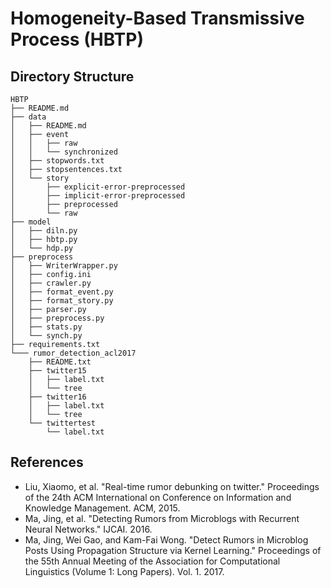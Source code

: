 # Homogeneity-Based Transmissive Process (HBTP)

## Directory Structure
```
HBTP
├── README.md
├── data
│   ├── README.md
│   ├── event
│   │   ├── raw
│   │   └── synchronized
│   ├── stopwords.txt
│   ├── stopsentences.txt
│   └── story
│       ├── explicit-error-preprocessed
│       ├── implicit-error-preprocessed
│       ├── preprocessed
│       └── raw
├── model
│   ├── diln.py
│   ├── hbtp.py
│   └── hdp.py
├── preprocess
│   ├── WriterWrapper.py
│   ├── config.ini
│   ├── crawler.py
│   ├── format_event.py
│   ├── format_story.py
│   ├── parser.py
│   ├── preprocess.py
│   ├── stats.py
│   └── synch.py
├── requirements.txt
└─── rumor_detection_acl2017
    ├── README.txt
    ├── twitter15
    │   ├── label.txt
    │   └── tree
    ├── twitter16
    │   ├── label.txt
    │   └── tree
    └── twittertest
        └── label.txt
```

## References
- Liu, Xiaomo, et al. "Real-time rumor debunking on twitter." Proceedings of the 24th ACM International on Conference on Information and Knowledge Management. ACM, 2015.
- Ma, Jing, et al. "Detecting Rumors from Microblogs with Recurrent Neural Networks." IJCAI. 2016.
- Ma, Jing, Wei Gao, and Kam-Fai Wong. "Detect Rumors in Microblog Posts Using Propagation Structure via Kernel Learning." Proceedings of the 55th Annual Meeting of the Association for Computational Linguistics (Volume 1: Long Papers). Vol. 1. 2017.
